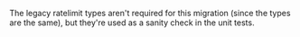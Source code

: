 The legacy ratelimit types aren't required for this migration (since the types are the same), but they're used as a sanity check in the unit tests.